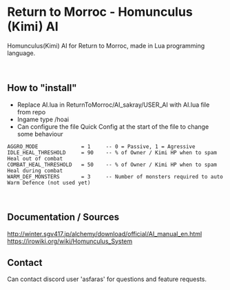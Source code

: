 # Return to Morroc - Homunculus (Kimi) AI
Homunculus(Kimi) AI for Return to Morroc, made in Lua programming language.

<br>

## How to "install"
- Replace AI.lua in ReturnToMorroc/AI_sakray/USER_AI with AI.lua file from repo
- Ingame type /hoai
- Can configure the file Quick Config at the start of the file to change some behaviour

```
AGGRO_MODE              = 1     -- 0 = Passive, 1 = Agressive
IDLE_HEAL_THRESHOLD     = 90    -- % of Owner / Kimi HP when to spam Heal out of combat
COMBAT_HEAL_THRESHOLD   = 50    -- % of Owner / Kimi HP when to spam Heal during combat
WARM_DEF_MONSTERS       = 3     -- Number of monsters required to auto Warm Defence (not used yet)
```

<br>

## Documentation / Sources
http://winter.sgv417.jp/alchemy/download/official/AI_manual_en.html
<br>
https://irowiki.org/wiki/Homunculus_System
<br>

## Contact
Can contact discord user 'asfaras' for questions and feature requests.
